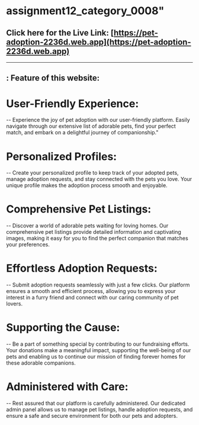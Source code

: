 # assignment12_category_0008"

## Click here for the Live Link: [https://pet-adoption-2236d.web.app](https://pet-adoption-2236d.web.app)




----------------------------------------------------------------------------------------------------

## : Feature of this website:

# User-Friendly Experience:
-- Experience the joy of pet adoption with our user-friendly platform. Easily navigate through our extensive list of adorable pets, find your perfect match, and embark on a delightful journey of companionship."

# Personalized Profiles:
-- Create your personalized profile to keep track of your adopted pets, manage adoption requests, and stay connected with the pets you love. Your unique profile makes the adoption process smooth and enjoyable.

# Comprehensive Pet Listings:
-- Discover a world of adorable pets waiting for loving homes. Our comprehensive pet listings provide detailed information and captivating images, making it easy for you to find the perfect companion that matches your preferences.

# Effortless Adoption Requests:
-- Submit adoption requests seamlessly with just a few clicks. Our platform ensures a smooth and efficient process, allowing you to express your interest in a furry friend and connect with our caring community of pet lovers.

# Supporting the Cause:
-- Be a part of something special by contributing to our fundraising efforts. Your donations make a meaningful impact, supporting the well-being of our pets and enabling us to continue our mission of finding forever homes for these adorable companions.

# Administered with Care:
-- Rest assured that our platform is carefully administered. Our dedicated admin panel allows us to manage pet listings, handle adoption requests, and ensure a safe and secure environment for both our pets and adopters.